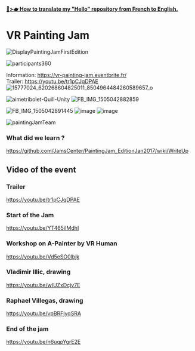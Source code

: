 __[🥐>🫖 How to translate my "Hello" repository from French to English.](https://github.com/EloiStree/HelloUnityKeywordForJunior)__

# VR Painting Jam 
![DisplayPaintingJamFirstEdition](https://github.com/user-attachments/assets/0d0b16c3-1613-446e-9271-d774361688a3)

![participants360](https://github.com/user-attachments/assets/c31471be-15c6-4a3f-af7f-7403c0773877)

Information: https://vr-painting-jam.eventbrite.fr/  
Trailer: https://youtu.be/tr1pCJqDPAE  
![15777024_620268604825011_8504964484260589657_o](https://github.com/user-attachments/assets/7ac91a2f-d4d2-4734-8b5f-cbea38365880)

![aimetribolet-Quill-Unity](https://github.com/user-attachments/assets/628e3e58-0063-4925-8b7a-5deee68f3077)
![FB_IMG_1505042882859](https://github.com/user-attachments/assets/91b5e6d4-751b-4cfa-9d2b-52665213f06c)


![FB_IMG_1505042891445](https://github.com/user-attachments/assets/41cb4767-4d2b-46d8-b93f-c140b778fdee)
![image](https://github.com/user-attachments/assets/d13d8cb8-0448-4051-b104-e768abcbd470)
![image](https://github.com/user-attachments/assets/3b55202f-be4e-4c61-b227-b1a941f01b77)




![paintingJamTeam](https://github.com/user-attachments/assets/8ff84c91-c308-427d-8664-9cf5204bfe84)



### What did we learn ?
https://github.com/JamsCenter/PaintingJam_EditionJan2017/wiki/WriteUp

## Video of the event
### Trailer
https://youtu.be/tr1pCJqDPAE  
### Start of the Jam
https://youtu.be/YT465iIMdhI
### Workshop on A-Painter by VR Human
https://youtu.be/Vd5eSO0lbjk
### Vladimir Illic, drawing
https://youtu.be/wIUZxDcjv7E
### Raphael Villegas, drawing
https://youtu.be/vpBRFjyqSRA
### End of the jam
https://youtu.be/n6uqpYgrE2E

